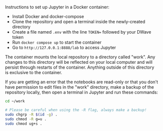 Instructions to set up Jupyter in a Docker container:

- Install Docker and docker-compose
- Clone the repository and open a terminal inside the newly-created directory
- Create a file named `.env` with the line `TOKEN=` followed by your DWave token
- Run `docker compose up` to start the container
- Go to `http://127.0.0.1:8888/lab` to access Jupyter

The container mounts the local repository to a directory called "work". Any changes to this directory will be reflected on your local computer and will persist through restarts of the container. Anything outside of this directory is exclusive to the container.

If you are getting an error that the notebooks are read-only or that you don't have permission to edit files in the "work" directory, make a backup of the repository locally, then open a terminal in Jupyter and run these commands:

```bash
cd ~/work

# Please be careful when using the -R flag, always make a backup!
sudo chgrp -R $(id -g) .
sudo chmod -R g=u .
sudo chmod ug+s .
```
